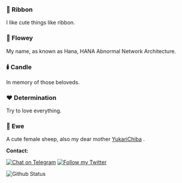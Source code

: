 ### 🎀 Ribbon

I like cute things like ribbon.

### 🌸 Flowey

My name, as known as Hana, HANA Abnormal Network Architecture.

### 🕯️ Candle

In memory of those beloveds.

### ❤️ Determination

Try to love everything.

### 🐑 Ewe

A cute female sheep, also my dear mother [YukariChiba](https://GitHub.com/YukariChiba) .

<p>

**Contact:**

[![Chat on Telegram](https://img.shields.io/static/v1?&logo=telegram&label=Telegram&color=blue&message=@KaguyaHana&style=flat-square)](https://t.me/KaguyaHana)
[![Follow my Twitter](https://img.shields.io/static/v1?&logo=twitter&label=Twitter&color=blue&message=Hana_INFP&style=flat-square)](https://twitter.com/Hana_INFP)

</p>

<img src="https://github-readme-stats.vercel.app/api?username=HKGY&show_icons=true&theme=material-palenight" alt="Github Status" />

